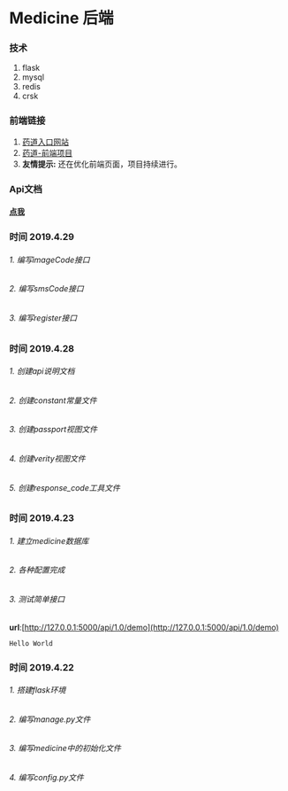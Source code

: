 # Medicine 后端
### 技术

1. flask
2. mysql
3. redis
4. crsk

### 前端链接

1. [药道入口网站](http://dreamcat.ink)
2. [药道-前端项目](https://github.com/qmh1234567/yangdao)
3. **友情提示:** 还在优化前端页面，项目持续进行。


### Api文档

#### [点我](./API.md)


### 时间 2019.4.29
###### 1. 编写imageCode接口
###### 2. 编写smsCode接口
###### 3. 编写register接口


### 时间 2019.4.28
###### 1. 创建api说明文档
###### 2. 创建constant常量文件
###### 3. 创建passport视图文件
###### 4. 创建verity视图文件
###### 5. 创建response_code工具文件

### 时间 2019.4.23 
###### 1. 建立medicine数据库
###### 2. 各种配置完成
###### 3. 测试简单接口
**url**:[http://127.0.0.1:5000/api/1.0/demo](http://127.0.0.1:5000/api/1.0/demo)
```
Hello World
```

### 时间 2019.4.22
###### 1. 搭建flask环境
###### 2. 编写manage.py文件
###### 3. 编写medicine中的初始化文件
###### 4. 编写config.py文件
